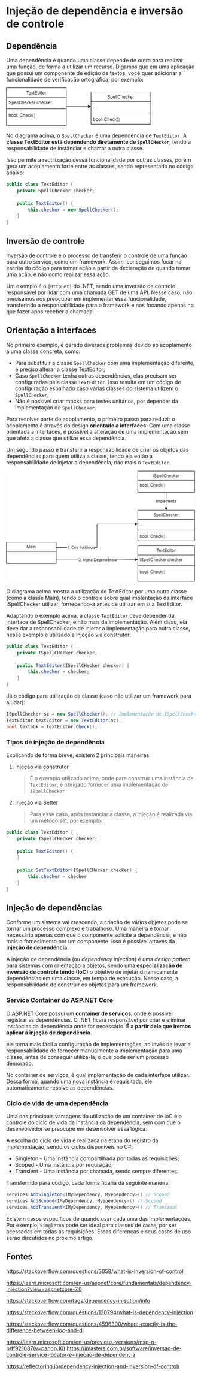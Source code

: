 # Injeção de dependência e inversão de controle

## Dependência

Uma dependência é quando uma classe depende de outra para realizar uma função, de forma a utilizar um recurso. Digamos que em uma aplicação que possui um componente de edição de textos, você quer adicionar a funcionalidade de verificação ortográfica, por exemplo:

![Dependência simples](imgs/AcoplamentoDependencia.jpg)

No diagrama acima, o `SpellChecker` é uma dependência de `TextEditor`. A **classe TextEditor está dependendo diretamente de `SpellCHecker`**, tendo a responsabilidade de instânciar e chamar a outra classe.

Isso permite a reutilização dessa funcionalidade por outras classes, porém gera um acoplamento forte entre as classes, sendo representado no código abaixo:

```c#
public class TextEditor {
    private SpellChecker checker;

    public TextEditor() {
        this.checker = new SpellChecker();
    }
}
```

## Inversão de controle

Inversão de controle é o processo de transferir o controle de uma função para outro serviço, como um framework. Assim, conseguimos focar na escrita do código para tomar ação a partir da declaração de quando tomar uma ação, e não como realizar essa ação.

Um exemplo é o `[HttpGet]` do .NET, sendo uma inversão de controle responsável por lidar com uma chamada GET de uma API. Nesse caso, não precisamos nos preocupar em implementar essa funcionalidade, transferindo a responsabilidade para o framework e nos focando apenas no que fazer após receber a chamada.

## Orientação a interfaces

No primeiro exemplo, é gerado diversos problemas devido ao acoplamento a uma classe concreta, como:

* Para substituir a classe `SpellChecker` com uma implementação diferente, é preciso alterar a classe TextEditor;
* Caso `SpellChecker` tenha outras dependências, elas precisam ser configuradas pela classe `TextEditor`. Isso resulta em um código de configuração espalhado caso várias classes do sistema utilizem o `SpellChecker`;
* Não é possível criar mocks para testes unitários, por depender da implementação de `SpellChecker`.

Para resolver parte do acoplamento, o primeiro passo para reduzir o acoplamento é através do design **orientado a interfaces**. Com uma classe orientada a interfaces, é possível a alteração de uma implementação sem que afeta a classe que utilize essa dependência.

Um segundo passo é transferir a responsabilidade de criar os objetos das dependências para quem utiliza a classe, tendo ela então a responsabilidade de injetar a dependência, não mais o `TextEditor`.

![Diagrama injeção de dependência](imgs/InjecaoDependencia.jpg)

O diagrama acima mostra a utilização do TextEditor por uma outra classe (como a classe Main), tendo o controle sobre qual implentação da interface ISpellChecker utilizar, fornecendo-a antes de utilizar em si a TextEditor.

Adaptando o exemplo acima, a classe `TextEditor` deve depender da interface de SpellChecker, e não mais da implementação. Além disso, ela deve dar a responsabilidade de injetar a implementação para outra classe, nesse exemplo é utilizado a injeção via construtor:

```c#
public class TextEditor {
    private ISpellCHecker checker;

    public TextEditor(ISpellCHecker checker) {
        this.checker = checker;
    }
}
```

Já o código para utilização da classe (caso não utilizar um framework para ajudar):

```c#
ISpellChecker sc = new SpellChecker(); // Implementação de ISpellChecker
TextEditor textEditor = new TextEditor(sc);
bool textoOk = textEditor.Check();
```

### Tipos de injeção de dependência

Explicando de forma breve, existem 2 principais maneiras

1. Injeção via construtor

    > É o exemplo utilizado acima, onde para construir uma instância de `TextEditor`, é obrigado fornecer uma implementação de `ISpellChecker`

2. Injeção via Setter

    > Para esse caso, após instanciar a classe, a injeção é realizada via um método set, por exemplo:

```c#
public class TextEditor {
    private ISpellCHecker checker;

    public TextEditor() {
    }

    public SetTextEditor(ISpellCHecker checker) {
        this.checker = checker
    }
}
```

## Injeção de dependências

Conforme um sistema vai crescendo, a criação de vários objetos pode se tornar um processo complexo e trabalhoso. Uma maneira é tornar necessário apenas com que o componente solicite a dependência, e não mais o fornecimento por um componente. Isso é possível através da **injeção de dependência**.

A injeção de dependência (ou *dependency injection*) é uma *design pattern* para sistemas com orientação a objetos, sendo uma **especialização de inversão de controle tendo (IoC)** o objetivo de injetar dinamicamente dependências em uma classe, em tempo de execução. Nesse caso, a responsabilidade de construir os objetos para um framework.

### Service Container do ASP.NET Core

O ASP.NET Core possui um **container de serviços**, onde é possível registrar as dependências. O .NET ficará responsável por criar e eliminar instâncias da dependência onde for necessário. **É a partir dele que iremos aplicar a injeção de dependência**.

ele torna mais fácil a configuração de implementações, ao invés de levar a responsabilidade de fornecer manualmente a implementação para uma classe, antes de conseguir utiliza-la, o que pode ser um processo demorado.

No container de serviços, é qual implementação de cada interface utilizar. Dessa forma, quando uma nova instância é requisitada, ele automaticamente resolve as dependências.


### Ciclo de vida de uma dependência

Uma das principais vantagens da utilização de um container de IoC é o controle do ciclo de vida da instância da dependência, sem com que o desenvolvedor se preocupe em desenvolver essa lógica. 

A escolha do ciclo de vida é realizada na etapa do registro da implementação, sendo os ciclos disponíveis no C#:

* Singleton - Uma instância compartilhada por todas as requisições;
* Scoped - Uma instância por requisição;
* Transient - Uma instância por chamada, sendo sempre diferentes.

Transferindo para código, cada forma ficaria da seguinte maneira:

```c#
services.AddSingleton<IMyDependency, Myependency>() // Scoped
services.AddScoped<IMyDependency, Myependency>() // Scoped
services.AddTransient<IMyDependency, Myependency>() // Transient
```

Existem casos específicos de quando usar cada uma das implementações. Por exemplo, `Singleton` pode ser ideal para classes de `cache`, por ser acessadas em todas as requisições. Essas diferenças e seus casos de uso serão discutidos no próximo artigo.

## Fontes

<https://stackoverflow.com/questions/3058/what-is-inversion-of-control>

<https://learn.microsoft.com/en-us/aspnet/core/fundamentals/dependency-injection?view=aspnetcore-7.0>

<https://stackoverflow.com/tags/dependency-injection/info>

<https://stackoverflow.com/questions/130794/what-is-dependency-injection>

<https://stackoverflow.com/questions/4596300/where-exactly-is-the-difference-between-ioc-and-di>

<https://learn.microsoft.com/en-us/previous-versions/msp-n-p/ff921087(v=pandp.10)>
<https://imasters.com.br/software/inversao-de-controle-service-locator-e-injecao-de-dependencia>

<https://reflectoring.io/dependency-injection-and-inversion-of-control/>
